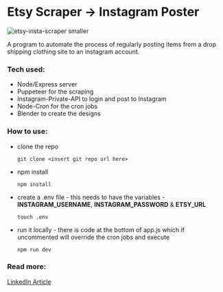 # Etsy Scraper -> Instagram Poster

![etsy-insta-scraper smaller](https://github.com/jamesyuill/etsy-gram-scraper/assets/130482796/cfbf922c-6f36-47f1-926e-872809eadd03)


A program to automate the process of regularly posting items from a drop shipping clothing site to an instagram account.

### Tech used:
- Node/Express server
- Puppeteer for the scraping
- Instagram-Private-API to login and post to Instagram
- Node-Cron for the cron jobs
- Blender to create the designs

### How to use:

- clone the repo

    ```git clone <insert git repo url here>```

- npm install

    ```npm install```

- create a .env file - this needs to have the variables - **INSTAGRAM_USERNAME**, **INSTAGRAM_PASSWORD** & **ETSY_URL**

    ```touch .env```
  
- run it locally - there is code at the bottom of app.js which if uncommented will override the cron jobs and execute

    ```npm run dev```


### Read more:

[LinkedIn Article](https://www.linkedin.com/pulse/my-etsy-instagram-scraper-james-yuill-4rnee/?trackingId=eZbw9EPtTteKBaReMVDS%2Fg%3D%3D)
